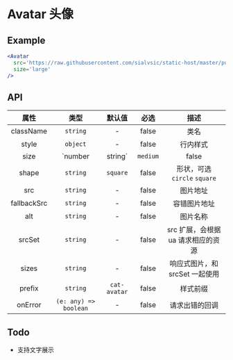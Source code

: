 # Avatar 头像

## Example

```jsx
<Avatar
  src='https://raw.githubusercontent.com/sialvsic/static-host/master/public/laptop.png'
  size='large'
/>
```

## API

|    属性     |         类型          |    默认值    | 必选  |                描述                 |
| :---------: | :-------------------: | :----------: | :---: | :---------------------------------: |
|  className  |       `string`        |      -       | false |                类名                 |
|    style    |       `object`        |      -       | false |              行内样式               |
|    size     |   `number | string`   |   `medium`   | false | 尺寸，可选 `large` `medium` `small` |
|    shape    |       `string`        |   `square`   | false |    形状，可选 `circle` `square`     |
|     src     |       `string`        |      -       | false |              图片地址               |
| fallbackSrc |       `string`        |      -       | false |            容错图片地址             |
|     alt     |       `string`        |      -       | false |              图片名称               |
|   srcSet    |       `string`        |      -       | false | src 扩展，会根据 ua 请求相应的资源  |
|    sizes    |       `string`        |      -       | false |   响应式图片，和 srcSet 一起使用    |
|   prefix    |       `string`        | `cat-avatar` | false |              样式前缀               |
|   onError   | `(e: any) => boolean` |      -       | false |           请求出错的回调            |

## Todo

- 支持文字展示

